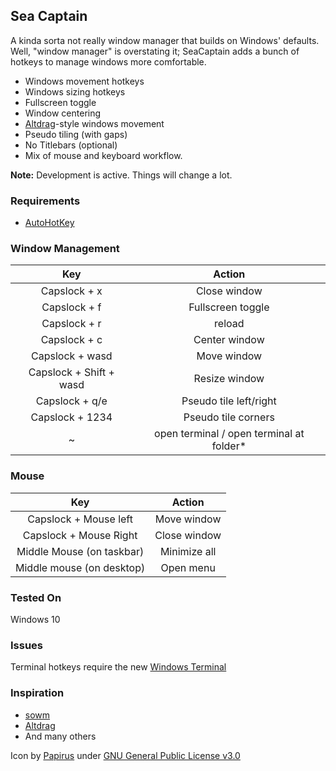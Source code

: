 ## Sea Captain
A kinda sorta not really window manager that builds on Windows' defaults. Well, "window manager" is overstating it; SeaCaptain adds a bunch of hotkeys to manage windows more comfortable.

- Windows movement hotkeys
- Windows sizing hotkeys
- Fullscreen toggle
- Window centering
- [Altdrag](https://github.com/stefansundin/altdrag)-style windows movement 
- Pseudo tiling (with gaps)
- No Titlebars (optional)
- Mix of mouse and keyboard workflow.

**Note:** Development is active. Things will change a lot.

### Requirements
* [AutoHotKey](https://autohotkey.com/download/)

### Window Management
**Key**|**Action**
:-----:|:-----:
Capslock + x|Close window
Capslock + f|Fullscreen toggle
Capslock + r|reload
Capslock + c|Center window
Capslock + wasd|Move window
Capslock + Shift + wasd|Resize window
Capslock + q/e|Pseudo tile left/right
Capslock + 1234|Pseudo tile corners
~|open terminal / open terminal at folder*

### Mouse
**Key**|**Action**
:-----:|:-----:
Capslock + Mouse left|Move window
Capslock + Mouse Right|Close window
Middle Mouse (on taskbar)|Minimize all
Middle mouse (on desktop)|Open menu

### Tested On
Windows 10

### Issues
Terminal hotkeys require the new [Windows Terminal](https://github.com/microsoft/terminal)

### Inspiration
- [sowm](https://github.com/dylanaraps/sowm)
- [Altdrag](https://github.com/stefansundin/altdrag)
- And many others

Icon by [Papirus](https://github.com/PapirusDevelopmentTeam) under [GNU General Public License v3.0](https://www.gnu.org/licenses/gpl-3.0.en.html) 